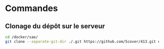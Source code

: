 # Commandes

## Clonage du dépôt sur le serveur

```bash
cd /docker/sae/
git clone --separate-git-dir ./.git https://github.com/5cover/413.git data -b main --depth 
```
